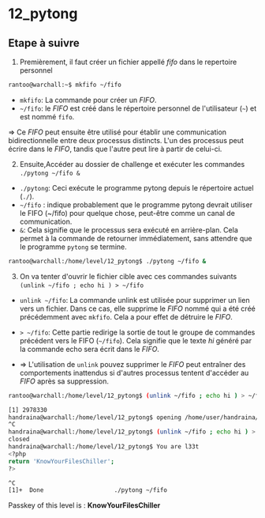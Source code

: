 # 12_pytong 

## Etape à suivre
1. Premièrement, il faut créer un fichier appellé _fifo_ dans le repertoire personnel
````sh
rantoo@warchall:~$ mkfifo ~/fifo

````

* `mkfifo`: La commande pour créer un *FIFO*.
* `~/fifo`: le *FIFO* est créé dans le répertoire personnel de l'utilisateur (`~`) et est nommé `fifo`.

=> Ce *FIFO* peut ensuite être utilisé pour établir une communication bidirectionnelle entre deux processus distincts. L'un des processus peut écrire dans le *FIFO*, tandis que l'autre peut lire à partir de celui-ci.

2. Ensuite,Accéder au dossier de challenge  et exécuter les commandes `./pytong ~/fifo &`

* `./pytong`: Ceci exécute le programme pytong depuis le répertoire actuel (`./`). 
* `~/fifo` : indique probablement que le programme pytong devrait utiliser le FIFO (~/fifo) pour quelque chose, peut-être comme un canal de communication.
* `&`: Cela signifie que le processus sera exécuté en arrière-plan. Cela permet à la commande de retourner immédiatement, sans attendre que le programme `pytong` se termine.
  
````sh
rantoo@warchall:/home/level/12_pytong$ ./pytong ~/fifo &

````

3. On va tenter d'ouvrir le fichier cible avec ces commandes suivants `(unlink ~/fifo ; echo hi ) > ~/fifo` 

* `unlink ~/fifo`: La commande unlink est utilisée pour supprimer un lien vers un fichier. Dans ce cas, elle supprime le *FIFO* nommé qui a été créé précédemment avec `mkfifo`. Cela a pour effet de détruire le *FIFO*.

* `> ~/fifo`: Cette partie redirige la sortie de tout le groupe de commandes précédent vers le FIFO (`~/fifo`). Cela signifie que le texte _hi_ généré par la commande echo sera écrit dans le *FIFO*.

* => L'utilisation de `unlink` pouvez supprimer le *FIFO* peut entraîner des comportements inattendus si d'autres processus tentent d'accéder au *FIFO* après sa suppression.


````sh
rantoo@warchall:/home/level/12_pytong$ (unlink ~/fifo ; echo hi ) > ~/fifo
````


````sh
[1] 2978330
handraina@warchall:/home/level/12_pytong$ opening /home/user/handraina/fifo
^C
handraina@warchall:/home/level/12_pytong$ (unlink ~/fifo ; echo hi ) > ~/fifo
closed
handraina@warchall:/home/level/12_pytong$ You are l33t
<?php
return 'KnowYourFilesChiller';
?>

^C
[1]+  Done                    ./pytong ~/fifo
````
Passkey of this level is : **KnowYourFilesChiller**
